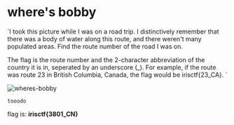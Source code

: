 # where's bobby

`I took this picture while I was on a road trip. I distinctively remember that there was a body of water along this route, and there weren't many populated areas. Find the route number of the road I was on.

The flag is the route number and the 2-character abbreviation of the country it is in, seperated by an underscore (_). For example, if the route was route 23 in British Columbia, Canada, the flag would be irisctf{23_CA}.
`

![wheres-bobby](https://github.com/user-attachments/assets/769fd9ef-8ebc-4992-921f-6b42a274f6bb)


`tooodo`


flag is: **irisctf{3801_CN}**
